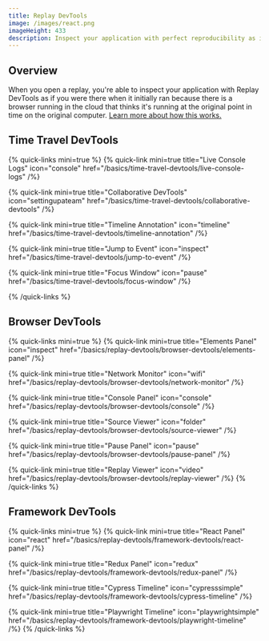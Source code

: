 ```yaml
---
title: Replay DevTools
image: /images/react.png
imageHeight: 433
description: Inspect your application with perfect reproducibility as if it were running live.
---
```


## Overview

When you open a replay, you're able to inspect your application with Replay DevTools as if you were there when it initially ran because there is a browser running in the cloud that thinks it's running at the original point in time on the original computer. [Learn more about how this works.](/basics/exploration/how-does-time-travel-work)

## Time Travel DevTools

{% quick-links mini=true %}
{% quick-link
  mini=true
  title="Live Console Logs"
  icon="console"
  href="/basics/time-travel-devtools/live-console-logs"
/%}

{% quick-link
  mini=true
  title="Collaborative DevTools"
  icon="settingupateam"
  href="/basics/time-travel-devtools/collaborative-devtools"
/%}

{% quick-link
  mini=true
  title="Timeline Annotation"
  icon="timeline"
  href="/basics/time-travel-devtools/timeline-annotation"
/%}

{% quick-link
  mini=true
  title="Jump to Event"
  icon="inspect"
  href="/basics/time-travel-devtools/jump-to-event"
/%}

{% quick-link
  mini=true
  title="Focus Window"
  icon="pause"
  href="/basics/time-travel-devtools/focus-window"
/%}

{% /quick-links %}

## Browser DevTools

{% quick-links mini=true %}
{% quick-link
  mini=true
  title="Elements Panel"
  icon="inspect"
  href="/basics/replay-devtools/browser-devtools/elements-panel"
/%}

{% quick-link
  mini=true
  title="Network Monitor"
  icon="wifi"
  href="/basics/replay-devtools/browser-devtools/network-monitor"
/%}

{% quick-link
  mini=true
  title="Console Panel"
  icon="console"
  href="/basics/replay-devtools/browser-devtools/console"
/%}

{% quick-link
  mini=true
  title="Source Viewer"
  icon="folder"
  href="/basics/replay-devtools/browser-devtools/source-viewer"
/%}

{% quick-link
  mini=true
  title="Pause Panel"
  icon="pause"
  href="/basics/replay-devtools/browser-devtools/pause-panel"
/%}

{% quick-link
  mini=true
  title="Replay Viewer"
  icon="video"
  href="/basics/replay-devtools/browser-devtools/replay-viewer"
/%}
{% /quick-links %}

## Framework DevTools

{% quick-links mini=true %}
{% quick-link
    mini=true
    title="React Panel"
    icon="react"
    href="/basics/replay-devtools/framework-devtools/react-panel"
  /%}

{% quick-link
    mini=true
    title="Redux Panel"
    icon="redux"
    href="/basics/replay-devtools/framework-devtools/redux-panel"
  /%}

{% quick-link
    mini=true
    title="Cypress Timeline"
    icon="cypresssimple"
    href="/basics/replay-devtools/framework-devtools/cypress-timeline"
  /%}

{% quick-link
    mini=true
    title="Playwright Timeline"
    icon="playwrightsimple"
    href="/basics/replay-devtools/framework-devtools/playwright-timeline"
  /%}
{% /quick-links %}
